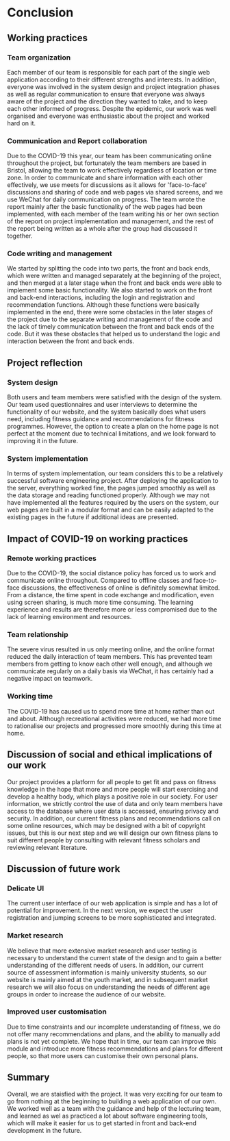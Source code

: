 # Conclusion

## Working practices

### Team organization

Each member of our team is responsible for each part of the single web application according to their different strengths and interests. In addition, everyone was involved in the system design and project integration phases as well as regular communication to ensure that everyone was always aware of the project and the direction they wanted to take, and to keep each other informed of progress. Despite the epidemic, our work was well organised and everyone was enthusiastic about the project and worked hard on it.

### Communication and Report collaboration

Due to the COVID-19 this year, our team has been communicating online throughout the project, but fortunately the team members are based in Bristol, allowing the team to work effectively regardless of location or time zone. In order to communicate and share information with each other effectively, we use meets for discussions as it allows for 'face-to-face' discussions and sharing of code and web pages via shared screens, and we use WeChat for daily communication on progress. The team wrote the report mainly after the basic functionality of the web pages had been implemented, with each member of the team writing his or her own section of the report on project implementation and management, and the rest of the report being written as a whole after the group had discussed it together.

### Code writing and management

We started by splitting the code into two parts, the front and back ends, which were written and managed separately at the beginning of the project, and then merged at a later stage when the front and back ends were able to implement some basic functionality. We also started to work on the front and back-end interactions, including the login and registration and recommendation functions. Although these functions were basically implemented in the end, there were some obstacles in the later stages of the project due to the separate writing and management of the code and the lack of timely communication between the front and back ends of the code. But it was these obstacles that helped us to understand the logic and interaction between the front and back ends.

## Project reflection

### System design

Both users and team members were satisfied with the design of the system. Our team used questionnaires and user interviews to determine the functionality of our website, and the system basically does what users need, including fitness guidance and recommendations for fitness programmes. However, the option to create a plan on the home page is not perfect at the moment due to technical limitations, and we look forward to improving it in the future.

### System implementation

In terms of system implementation, our team considers this to be a relatively successful software engineering project. After deploying the application to the server, everything worked fine, the pages jumped smoothly as well as the data storage and reading functioned properly. Although we may not have implemented all the features required by the users on the system, our web pages are built in a modular format and can be easily adapted to the existing pages in the future if additional ideas are presented.

## Impact of COVID-19 on working practices

### Remote working practices

Due to the COVID-19, the social distance policy has forced us to work and communicate online throughout. Compared to offline classes and face-to-face discussions, the effectiveness of online is definitely somewhat limited. From a distance, the time spent in code exchange and modification, even using screen sharing, is much more time consuming. The learning experience and results are therefore more or less compromised due to the lack of learning environment and resources.

### Team relationship

The severe virus resulted in us only meeting online, and the online format reduced the daily interaction of team members. This has prevented team members from getting to know each other well enough, and although we communicate regularly on a daily basis via WeChat, it has certainly had a negative impact on teamwork.

### Working time

The COVID-19 has caused us to spend more time at home rather than out and about. Although recreational activities were reduced, we had more time to rationalise our projects and progressed more smoothly during this time at home.

## Discussion of social and ethical implications of our work

Our project provides a platform for all people to get fit and pass on fitness knowledge in the hope that more and more people will start exercising and develop a healthy body, which plays a positive role in our society.
For user information, we strictly control the use of data and only team members have access to the database where user data is accessed, ensuring privacy and security. In addition, our current fitness plans and recommendations call on some online resources, which may be designed with a bit of copyright issues, but this is our next step and we will design our own fitness plans to suit different people by consulting with relevant fitness scholars and reviewing relevant literature.

## Discussion of future work

### Delicate UI

The current user interface of our web application is simple and has a lot of potential for improvement. In the next version, we expect the user registration and jumping screens to be more sophisticated and integrated.

### Market research

We believe that more extensive market research and user testing is necessary to understand the current state of the design and to gain a better understanding of the different needs of users. In addition, our current source of assessment information is mainly university students, so our website is mainly aimed at the youth market, and in subsequent market research we will also focus on understanding the needs of different age groups in order to increase the audience of our website.

### Improved user customisation

Due to time constraints and our incomplete understanding of fitness, we do not offer many recommendations and plans, and the ability to manually add plans is not yet complete. We hope that in time, our team can improve this module and introduce more fitness recommendations and plans for different people, so that more users can customise their own personal plans.

## Summary

Overall, we are staisfied with the project. It was very exciting for our team to go from nothing at the beginning to building a web application of our own. We worked well as a team with the guidance and help of the lecturing team, and learned as wel as practiced a lot about software engineering tools, which will make it easier for us to get started in front and back-end development in the future.